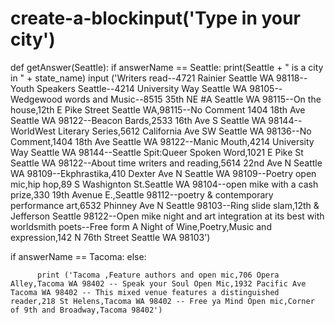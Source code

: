 # create-a-blockinput('Type in your city')
def getAnswer(Seattle):
 if answerName == Seattle:
    print(Seattle + " is a city in " + state_name)
input ('Writers read--4721 Rainier Seattle WA 98118--Youth Speakers Seattle--4214 University Way Seattle WA 98105--Wedgewood words and Music--8515 35th NE #A Seattle WA 98115--On the house,12th E Pike Street Seattle WA,98115--No Comment 1404 18th Ave Seattle WA 98122--Beacon Bards,2533 16th Ave S Seattle WA 98144--WorldWest Literary Series,5612 California Ave SW Seattle WA 98136--No Comment,1404 18th Ave Seattle WA 98122--Manic Mouth,4214 University Way Seattle WA 98144--Seattle Spit:Queer Spoken Word,1021 E Pike St Seattle WA 98122--About time writers and reading,5614 22nd Ave N Seattle WA 98109--Ekphrastika,410 Dexter Ave N Seattle WA 98109--Poetry open mic,hip hop,89 S Washignton St.Seattle WA 98104--open mike with a cash prize,330 19th Avenue E.,Seattle 98112--poetry & contemporary performance art,6532 Phinney Ave N Seattle 98103--Ring slide slam,12th & Jefferson Seattle 98122--Open mike night and art integration at its best with worldsmith poets--Free form A Night of Wine,Poetry,Music and expression,142 N 76th Street Seattle WA 98103')


if answerName == Tacoma:
    else:

          print ('Tacoma ,Feature authors and open mic,706 Opera Alley,Tacoma WA 98402 -- Speak your Soul Open Mic,1932 Pacific Ave Tacoma WA 98402 -- This mixed venue features a distinguished reader,218 St Helens,Tacoma WA 98402 -- Free ya Mind Open mic,Corner of 9th and Broadway,Tacoma 98402')

